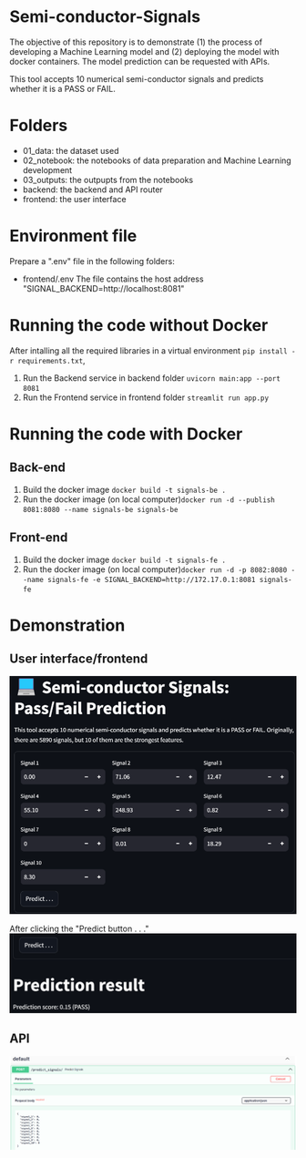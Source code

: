 # Semi-conductor-Signals
The objective of this repository is to demonstrate (1) the process of developing a Machine Learning model and (2) deploying the model with docker containers. The model prediction can be requested with APIs.

This tool accepts 10 numerical semi-conductor signals and predicts whether it is a PASS or FAIL.

# Folders
- 01_data: the dataset used
- 02_notebook: the notebooks of data preparation and Machine Learning development
- 03_outputs: the outpupts from the notebooks
- backend: the backend and API router
- frontend: the user interface

# Environment file
Prepare a ".env" file in the following folders:
- frontend/.env
The file contains the host address "SIGNAL_BACKEND=http://localhost:8081"

# Running the code without Docker  
After intalling all the required libraries in a virtual environment `pip install -r requirements.txt`, 
1. Run the Backend service in backend folder `uvicorn main:app --port 8081`
2. Run the Frontend service in frontend folder `streamlit run app.py`

# Running the code with Docker
## Back-end
1. Build the docker image `docker build -t signals-be .`
2. Run the docker image (on local computer)`docker run -d --publish 8081:8080 --name signals-be signals-be`

## Front-end
1. Build the docker image `docker build -t signals-fe .`
2. Run the docker image (on local computer)`docker run -d -p 8082:8080 --name signals-fe -e SIGNAL_BACKEND=http://172.17.0.1:8081 signals-fe`

# Demonstration
## User interface/frontend
![alt text](image.png)

After clicking the "Predict button . . ."
![alt text](image-1.png)

## API
![alt text](image-2.png)